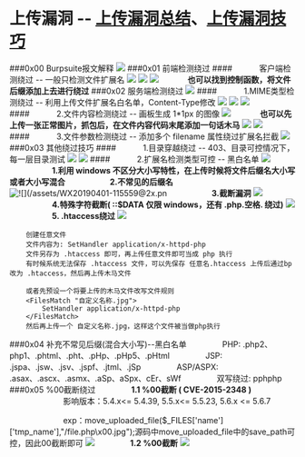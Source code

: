 # 上传漏洞 -- [上传漏洞总结](https://www.andseclab.com/2018/12/01/%E4%B8%8A%E4%BC%A0%E6%BC%8F%E6%B4%9E%E6%94%BB%E5%87%BB%E6%80%BB%E7%BB%93/)、[上传漏洞技巧](https://blog.csdn.net/a15803617402/article/details/83003152)
###0x00 Burpsuite报文解释
![](/assets/165BC275DAF6A223E3B8A8BCAE7406E5.jpg)
###0x01 前端检测绕过
####&nbsp;&nbsp;&nbsp;&nbsp;&nbsp;&nbsp;&nbsp;&nbsp;&nbsp;&nbsp;&nbsp;&nbsp;客户端检测绕过 -- 一般只检测文件扩展名
![](/assets/26CCFF8A03E5D2EDBECC3D73EEDC8E9E.png)
![](/assets/39B17F43ECC2EBBE50BE035F68CC111F.jpg)
![](/assets/EA98209121D004407CB454136B638AC8.png)
&nbsp;&nbsp;&nbsp;&nbsp;&nbsp;&nbsp;&nbsp;&nbsp;&nbsp;&nbsp;&nbsp;&nbsp;**也可以找到控制函数，将文件后缀添加上去进行绕过**
###0x02 服务端检测绕过
![](/assets/CFCAF2D29537149133FA48782BC548AB.png)
####&nbsp;&nbsp;&nbsp;&nbsp;&nbsp;&nbsp;&nbsp;&nbsp;&nbsp;&nbsp;&nbsp;&nbsp;1.MIME类型检测绕过 -- 利用上传文件扩展名白名单，Content-Type修改
![](/assets/EECBADAFDDE510A581B45435073EF64F.png)
![](/assets/D0AFD54E7643628E868252C9AAA34BE0.png)
![](/assets/B99492B429E94D7ADA75FC00C460B902.png)
####&nbsp;&nbsp;&nbsp;&nbsp;&nbsp;&nbsp;&nbsp;&nbsp;&nbsp;&nbsp;&nbsp;&nbsp;2.文件内容检测绕过 -- 画板生成 1*1px 的图像
![](/assets/364D4AAB3C4557E8BE2152DE8A842832.png)
&nbsp;&nbsp;&nbsp;&nbsp;&nbsp;&nbsp;&nbsp;&nbsp;&nbsp;&nbsp;&nbsp;&nbsp;**也可以先上传一张正常图片，抓包后，在文件内容代码末尾添加一句话木马**
![](/assets/WX20190401-112025@2x.png)
![](/assets/B4369CB0B82E4DD61EBACD785FD59CBC.png)
####&nbsp;&nbsp;&nbsp;&nbsp;&nbsp;&nbsp;&nbsp;&nbsp;&nbsp;&nbsp;&nbsp;&nbsp;3.文件参数检测绕过 -- 添加多个 filename 属性绕过扩展名拦截
![](/assets/E61BBEFA96F807CBC994888B2145F8B2.png)
###0x03 其他绕过技巧
####&nbsp;&nbsp;&nbsp;&nbsp;&nbsp;&nbsp;&nbsp;&nbsp;&nbsp;&nbsp;&nbsp;&nbsp;1.目录穿越绕过 -- 403、目录可控情况下，每一层目录测试
![](/assets/347A990B43ED15FA221D46C4CA549D92.png)
![](/assets/D0A43F246125AADC3154BC5A7858DD6C.jpg)
####&nbsp;&nbsp;&nbsp;&nbsp;&nbsp;&nbsp;&nbsp;&nbsp;&nbsp;&nbsp;&nbsp;&nbsp;2.扩展名检测类型可控 -- 黑白名单
![](/assets/WX20190401-133031@2x.png)
&nbsp;&nbsp;&nbsp;&nbsp;&nbsp;&nbsp;&nbsp;&nbsp;&nbsp;&nbsp;&nbsp;&nbsp;&nbsp;&nbsp;&nbsp;&nbsp;&nbsp;&nbsp;&nbsp;**1.利用 windows 不区分大小写特性，在上传时候将文件后缀名大小写或者大小写混合**
&nbsp;&nbsp;&nbsp;&nbsp;&nbsp;&nbsp;&nbsp;&nbsp;&nbsp;&nbsp;&nbsp;&nbsp;&nbsp;&nbsp;&nbsp;&nbsp;&nbsp;&nbsp;&nbsp;**2.不常见的后缀名**
![![](/assets/WX20190401-115559@2x.pn](/assets/WX20190401-115730@2x.png)
&nbsp;&nbsp;&nbsp;&nbsp;&nbsp;&nbsp;&nbsp;&nbsp;&nbsp;&nbsp;&nbsp;&nbsp;&nbsp;&nbsp;&nbsp;&nbsp;&nbsp;&nbsp;&nbsp;**3.截断漏洞**
![](/assets/WX20190401-132149@2x.png)
&nbsp;&nbsp;&nbsp;&nbsp;&nbsp;&nbsp;&nbsp;&nbsp;&nbsp;&nbsp;&nbsp;&nbsp;&nbsp;&nbsp;&nbsp;&nbsp;&nbsp;&nbsp;&nbsp;**4.特殊字符截断( ::$DATA 仅限 windows，还有 .php.空格. 绕过)**
![](/assets/WX20190401-132803@2x.png)
&nbsp;&nbsp;&nbsp;&nbsp;&nbsp;&nbsp;&nbsp;&nbsp;&nbsp;&nbsp;&nbsp;&nbsp;&nbsp;&nbsp;&nbsp;&nbsp;&nbsp;&nbsp;&nbsp;**5. .htaccess绕过**
![](/assets/WX20190401-165011@2x.png)

```
    创建任意文件
    文件内容为: SetHandler application/x-httpd-php
    文件另存为 .htaccess 即可，再上传任意文件即可当成 php 执行
    有时候系统无法保存 .htaccess 文件，可以先保存 任意名.htaccess 上传后通过bp改为 .htaccess，然后再上传木马文件
    
    或者先预设一个将要上传的木马文件改写文件规则
    <FilesMatch "自定义名称.jpg">
        SetHandler application/x-httpd-php
    </FilesMatch>	
    然后再上传一个 自定义名称.jpg，这样这个文件被当做php执行
```
###0x04 补充不常见后缀(混合大小写)--黑白名单
&nbsp;&nbsp;&nbsp;&nbsp;&nbsp;&nbsp;&nbsp;&nbsp;&nbsp;&nbsp;&nbsp;&nbsp;&nbsp;&nbsp;&nbsp;PHP: .php2、php1、.phtml、.pht、.pHp、.pHp5、.pHtml
&nbsp;&nbsp;&nbsp;&nbsp;&nbsp;&nbsp;&nbsp;&nbsp;&nbsp;&nbsp;&nbsp;&nbsp;&nbsp;&nbsp;&nbsp;JSP: .jspa、.jsw、.jsv、.jspf、.jtml、.jSp
&nbsp;&nbsp;&nbsp;&nbsp;&nbsp;&nbsp;&nbsp;&nbsp;&nbsp;&nbsp;&nbsp;&nbsp;&nbsp;&nbsp;&nbsp;ASP/ASPX: .asax、.ascx、.asmx、.aSp、aSpx、cEr、sWf
&nbsp;&nbsp;&nbsp;&nbsp;&nbsp;&nbsp;&nbsp;&nbsp;&nbsp;&nbsp;&nbsp;&nbsp;&nbsp;&nbsp;&nbsp;双写绕过: pphphp
###0x05 %00截断绕过
&nbsp;&nbsp;&nbsp;&nbsp;&nbsp;&nbsp;&nbsp;&nbsp;&nbsp;&nbsp;&nbsp;&nbsp;&nbsp;&nbsp;&nbsp;**1.1 %00截断 ( CVE-2015-2348 )**
&nbsp;&nbsp;&nbsp;&nbsp;&nbsp;&nbsp;&nbsp;&nbsp;&nbsp;&nbsp;&nbsp;&nbsp;&nbsp;&nbsp;&nbsp;&nbsp;&nbsp;&nbsp;&nbsp;&nbsp;&nbsp;&nbsp;&nbsp;&nbsp;影响版本：5.4.x<= 5.4.39, 5.5.x<= 5.5.23, 5.6.x <= 5.6.7

&nbsp;&nbsp;&nbsp;&nbsp;&nbsp;&nbsp;&nbsp;&nbsp;&nbsp;&nbsp;&nbsp;&nbsp;&nbsp;&nbsp;&nbsp;&nbsp;&nbsp;&nbsp;&nbsp;&nbsp;&nbsp;&nbsp;&nbsp;&nbsp;exp：move_uploaded_file($_FILES['name']['tmp_name'],"/file.php\x00.jpg");源码中move_uploaded_file中的save_path可控，因此00截断即可
![](/assets/1442660-20181118205809473-913200603.png)
&nbsp;&nbsp;&nbsp;&nbsp;&nbsp;&nbsp;&nbsp;&nbsp;&nbsp;&nbsp;&nbsp;&nbsp;&nbsp;&nbsp;&nbsp;**1.2 %00截断**
![](/assets/WX20190401-132640@2x.png)

















